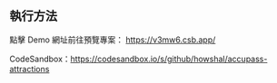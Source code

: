 ## 執行方法

點擊 Demo 網址前往預覽專案：
https://v3mw6.csb.app/

CodeSandbox：https://codesandbox.io/s/github/howshal/accupass-attractions